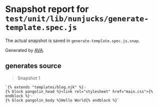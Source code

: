 # Snapshot report for `test/unit/lib/nunjucks/generate-template.spec.js`

The actual snapshot is saved in `generate-template.spec.js.snap`.

Generated by [AVA](https://avajs.dev).

## generates source

> Snapshot 1

    `{% extends "templates/blog.njk" %}␊
    {% block pangolin_head %}<link rel="stylesheet" href="main.css">{% endblock %}␊
    {% block pangolin_body %}Hello World{% endblock %}`
